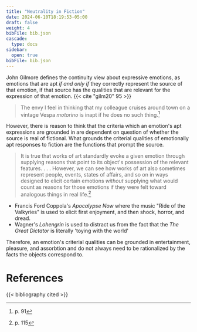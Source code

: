 ```yaml
---
title: "Neutrality in Fiction"
date: 2024-06-10T18:19:53-05:00
draft: false
weight: 4
bibFile: bib.json
cascade:
  type: docs
sidebar:
  open: true
bibFile: bib.json
---
```


John Gilmore defines the continuity view about expressive emotions, as emotions that are apt *if and only if* they correctly represent the source of that emotion, if that source has the qualities that are relevant for the expression of that emotion. {{< cite "gilm20" 95 >}}

> The envy I feel in thinking that my colleague cruises around town on a vintage Vespa *motorino* is inapt if he does no such thing.[^1]

However, there is reason to think that the criteria which an emotion's apt expressions are grounded in are dependent on question of whether the source is real of fictional. What grounds the criterial qualities of emotionally apt responses to fiction are the functions that prompt the source.

> It is true that works of art standardly evoke a given emotion through supplying reasons that point to its object's possession of the relevant features. . . . However, we can see how works of art also sometimes represent people, events, states of affairs, and so on in ways designed to elicit certain emotions *without* supplying what would count as reasons for those emotions if they were felt toward analogous things in real life.[^2]

* Francis Ford Coppola's *Apocalypse Now* where the music "Ride of the Valkyries" is used to elicit first enjoyment, and then shock, horror, and dread.
* Wagner's *Lohengrin* is used to distract us from the fact that the *The Great Dictator* is literally 'toying with the world'

Therefore, an emotion's criterial qualities can be grounded in entertainment, pleasure, and assorbtion and do not always need to be rationalized by the facts the objects correspond to.

# References

[^1]: p. 91
[^2]: p. 115


{{< bibliography cited >}}
